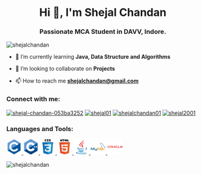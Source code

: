 <h1 align="center">Hi 👋, I'm Shejal Chandan</h1>
<h3 align="center">Passionate MCA Student in DAVV, Indore.</h3>

<p align="left"> <img src="https://komarev.com/ghpvc/?username=shejalchandan&label=Profile%20views&color=0e75b6&style=flat" alt="shejalchandan" /> </p>

- 🌱 I’m currently learning **Java, Data Structure and Algorithms**

- 👯 I’m looking to collaborate on **Projects**

- 📫 How to reach me **shejalchandan@gmail.com**

<h3 align="left">Connect with me:</h3>
<p align="left">
<a href="https://linkedin.com/in/shejal-chandan-053ba3252" target="blank"><img align="center" src="https://raw.githubusercontent.com/rahuldkjain/github-profile-readme-generator/master/src/images/icons/Social/linked-in-alt.svg" alt="shejal-chandan-053ba3252" height="30" width="40" /></a>
<a href="https://www.codechef.com/users/shejal01" target="blank"><img align="center" src="https://cdn.jsdelivr.net/npm/simple-icons@3.1.0/icons/codechef.svg" alt="shejal01" height="30" width="40" /></a>
<a href="https://www.hackerrank.com/shejalchandan01" target="blank"><img align="center" src="https://raw.githubusercontent.com/rahuldkjain/github-profile-readme-generator/master/src/images/icons/Social/hackerrank.svg" alt="shejalchandan01" height="30" width="40" /></a>
<a href="https://www.leetcode.com/shejal2001" target="blank"><img align="center" src="https://raw.githubusercontent.com/rahuldkjain/github-profile-readme-generator/master/src/images/icons/Social/leet-code.svg" alt="shejal2001" height="30" width="40" /></a>
</p>

<h3 align="left">Languages and Tools:</h3>
<p align="left"> <a href="https://www.cprogramming.com/" target="_blank" rel="noreferrer"> <img src="https://raw.githubusercontent.com/devicons/devicon/master/icons/c/c-original.svg" alt="c" width="40" height="40"/> </a> <a href="https://www.w3schools.com/cpp/" target="_blank" rel="noreferrer"> <img src="https://raw.githubusercontent.com/devicons/devicon/master/icons/cplusplus/cplusplus-original.svg" alt="cplusplus" width="40" height="40"/> </a> <a href="https://www.w3schools.com/css/" target="_blank" rel="noreferrer"> <img src="https://raw.githubusercontent.com/devicons/devicon/master/icons/css3/css3-original-wordmark.svg" alt="css3" width="40" height="40"/> </a> <a href="https://www.w3.org/html/" target="_blank" rel="noreferrer"> <img src="https://raw.githubusercontent.com/devicons/devicon/master/icons/html5/html5-original-wordmark.svg" alt="html5" width="40" height="40"/> </a> <a href="https://www.java.com" target="_blank" rel="noreferrer"> <img src="https://raw.githubusercontent.com/devicons/devicon/master/icons/java/java-original.svg" alt="java" width="40" height="40"/> </a> <a href="https://www.mysql.com/" target="_blank" rel="noreferrer"> <img src="https://raw.githubusercontent.com/devicons/devicon/master/icons/mysql/mysql-original-wordmark.svg" alt="mysql" width="40" height="40"/> </a> <a href="https://www.oracle.com/" target="_blank" rel="noreferrer"> <img src="https://raw.githubusercontent.com/devicons/devicon/master/icons/oracle/oracle-original.svg" alt="oracle" width="40" height="40"/> </a> </p>

<p><img align="center" src="https://github-readme-stats.vercel.app/api/top-langs?username=shejalchandan&show_icons=true&locale=en&layout=compact" alt="shejalchandan" /></p>
